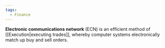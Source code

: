 ```yaml
---
tags:
  - Finance
---
```

**Electronic communications network** (ECN) is an efficient method of [[Execution|executing trades]], whereby computer systems electronically match up buy and sell orders.